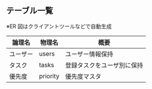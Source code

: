 ## テーブル一覧

※ER 図はクライアントツールなどで自動生成

| 論理名   | 物理名   | 概要                       |
| -------- | -------- | -------------------------- |
| ユーザー | users    | ユーザー情報保持           |
| タスク   | tasks    | 登録タスクをユーザ別に保持 |
| 優先度   | priority | 優先度マスタ               |
